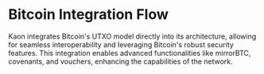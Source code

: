 # Bitcoin Integration Flow

Kaon integrates Bitcoin's UTXO model directly into its architecture, allowing for seamless interoperability and leveraging Bitcoin's robust security features. This integration enables advanced functionalities like mirrorBTC, covenants, and vouchers, enhancing the capabilities of the network.
